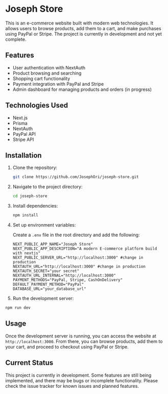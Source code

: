 # Joseph Store

This is an e-commerce website built with modern web technologies. It allows users to browse products, add them to a cart, and make purchases using PayPal or Stripe. The project is currently in development and not yet complete.

## Features

- User authentication with NextAuth
- Product browsing and searching
- Shopping cart functionality
- Payment integration with PayPal and Stripe
- Admin dashboard for managing products and orders (in progress)

## Technologies Used

- Next.js
- Prisma
- NextAuth
- PayPal API
- Stripe API

## Installation

1. Clone the repository:

   ```bash
   git clone https://github.com/JosephOri/joseph-store.git
   ```

2. Navigate to the project directory:

   ```bash
   cd joseph-store
   ```

3. Install dependencies:

   ```bash
   npm install
   ```

4. Set up environment variables:

   Create a `.env` file in the root directory and add the following:

   ```
   NEXT_PUBLIC_APP_NAME="Joseph Store"
   NEXT_PUBLIC_APP_DESCRIPTION="A modern E-commerce platform build with nextjs"
   NEXT_PUBLIC_SERVER_URL="http://localhost:3000" #change in production
   NEXTAUTH_URL="http://localhost:3000" #change in production
   NEXTAUTH_SECRET="your secret"
   NEXTAUTH_URL_INTERNAL="http://localhost:3000"
   PAYMENT_METHODS="PayPal, Stripe, CashOnDelivery"
   DEFAULT_PAYMENT_METHOD="PayPal"
   DATABASE_URL="your_database_url"
   ```

5. Run the development server:

```bash
npm run dev
```

## Usage

Once the development server is running, you can access the website at `http://localhost:3000`. From there, you can browse products, add them to your cart, and proceed to checkout using PayPal or Stripe.

## Current Status

This project is currently in development. Some features are still being implemented, and there may be bugs or incomplete functionality. Please check the issue tracker for known issues and planned features.
